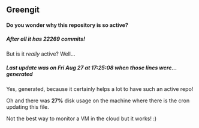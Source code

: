 ## Greengit

#### Do you wonder why this repository is so active?

##### After all it has 22269 commits!

But is it *really* active? Well...

##### Last update was on Fri Aug 27 at 17:25:08 when those lines were... generated

Yes, generated, because it certainly helps a lot to have such an active repo!

Oh and there was **27%** disk usage on the machine
where there is the cron updating this file.

Not the best way to monitor a VM in the cloud but it works! :)
